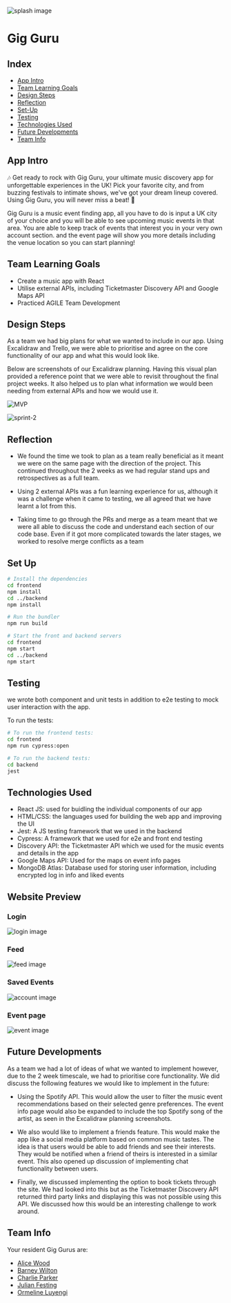 ![splash image](frontend/public/gigguru.png)
# Gig Guru

## Index

- [App Intro](#app-intro)
- [Team Learning Goals](#team-learning-goals)
- [Design Steps](#design-steps)
- [Reflection](#reflection)
- [Set-Up](#set-up)
- [Testing](#testing)
- [Technologies Used](#technologies-used)
- [Future Developments](#future-developments)
- [Team Info](#team-info)

## App Intro
🎶 Get ready to rock with Gig Guru, your ultimate music discovery app for unforgettable experiences in the UK! Pick your favorite city, and from buzzing festivals to intimate shows, we've got your dream lineup covered. Using Gig Guru, you will never miss a beat! 🎸

Gig Guru is a music event finding app, all you have to do is input a UK city of your choice and you will be able to see upcoming music events in that area. You are able to keep track of events that interest you in your very own account section. and the event page will show you more details including the venue location so you can start planning!

## Team Learning Goals

- Create a music app with React
- Utilise external APIs, including Ticketmaster Discovery API and Google Maps API
- Practiced AGILE Team Development

## Design Steps

As a team we had big plans for what we wanted to include in our app. Using Excalidraw and Trello, we were able to prioritise and agree on the core functionality of our app and what this would look like.

Below are screenshots of our Excalidraw planning. Having this visual plan provided a reference point that we were able to revisit throughout the final project weeks. It also helped us to plan what information we would been needing from external APIs and how we would use it. 

![MVP](frontend/public/MVP.png)

![sprint-2](frontend/public/sprint-2.png)

## Reflection 

- We found the time we took to plan as a team really beneficial as it meant we were on the same page with the direction of the project. This continued throughout the 2 weeks as we had regular stand ups and retrospectives as a full team.

- Using 2 external APIs was a fun learning experience for us, although it was a challenge when it came to testing, we all agreed that we have learnt a lot from this.

- Taking time to go through the PRs and merge as a team meant that we were all able to discuss the code and understand each section of our code base. Even if it got more complicated towards the later stages, we worked to resolve merge conflicts as a team

## Set Up

```bash
# Install the dependencies
cd frontend
npm install
cd ../backend
npm install

# Run the bundler
npm run build

# Start the front and backend servers
cd frontend
npm start
cd ../backend
npm start
```

## Testing

we wrote both component and unit tests in addition to e2e testing to mock user interaction with the app.

To run the tests:

```bash
# To run the frontend tests:
cd frontend
npm run cypress:open

# To run the backend tests:
cd backend
jest
```

## Technologies Used

- React JS: used for buidling the individual components of our app
- HTML/CSS: the languages used for building the web app and improving the UI
- Jest: A JS testing framework that we used in the backend
- Cypress: A framework that we used for e2e and front end testing
- Discovery API: the Ticketmaster API which we used for the music events and details in the app
- Google Maps API: Used for the maps on event info pages
- MongoDB Atlas: Database used for storing user information, including encrypted log in info and liked events

## Website Preview

### Login
![login image](frontend/public/login.png)

### Feed
![feed image](frontend/public/feed.png)

### Saved Events
![account image](frontend/public/account.png)

### Event page
![event image](frontend/public/event.png)

## Future Developments

As a team we had a lot of ideas of what we wanted to implement however, due to the 2 week timescale, we had to prioritise core functionality. We did discuss the following features we would like to implement in the future:

- Using the Spotify API. This would allow the user to filter the music event recommendations based on their selected genre preferences. The event info page would also be expanded to include the top Spotify song of the artist, as seen in the Excalidraw planning screenshots.

- We also would like to implement a friends feature. This would make the app like a social media platform based on common music tastes. The idea is that users would be able to add friends and see their interests. They would be notified when a friend of theirs is interested in a similar event. This also opened up discussion of implementing chat functionality between users.

- Finally, we discussed implementing the option to book tickets through the site. We had looked into this but as the Ticketmaster Discovery API returned third party links and displaying this was not possible using this API. We discussed how this would be an interesting challenge to work around.

## Team Info

Your resident Gig Gurus are:

- [Alice Wood](https://github.com/aliceswood)
- [Barney Wilton](https://github.com/bwilton93)
- [Charlie Parker](https://github.com/cshjp)
- [Julian Festing](https://github.com/Raphael40)
- [Ormeline Luyengi](https://github.com/Ormeline)
